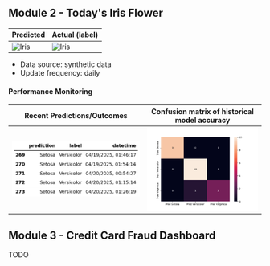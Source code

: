 
## Module 2 - Today's Iris Flower 

| Predicted | Actual (label)
|--------|------- 
| ![Iris](https://raw.githubusercontent.com/naziherrahel/Software-Development-Technologies/refs/heads/main/assets/latest_iris.png) | ![Iris](https://raw.githubusercontent.com/naziherrahel/Software-Development-Technologies/refs/heads/main/assets/actual_iris.png) 

 * Data source: synthetic data
 * Update frequency: daily

#### Performance Monitoring 

| Recent Predictions/Outcomes | Confusion matrix of historical model accuracy 
|--------|------- 
| ![Recent predictions](https://raw.githubusercontent.com/naziherrahel/Software-Development-Technologies/refs/heads/main/assets/df_recent.png) | ![Confusion Matrix](https://raw.githubusercontent.com/naziherrahel/Software-Development-Technologies/refs/heads/main/assets/confusion_matrix.png)


## Module 3 - Credit Card Fraud Dashboard


TODO

